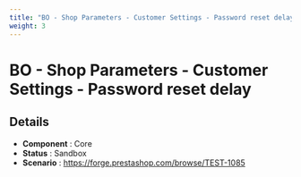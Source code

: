 ```yaml
---
title: "BO - Shop Parameters - Customer Settings - Password reset delay"
weight: 3
---
```


# BO - Shop Parameters - Customer Settings - Password reset delay
## Details
* **Component** : Core
* **Status** : Sandbox
* **Scenario** : https://forge.prestashop.com/browse/TEST-1085


